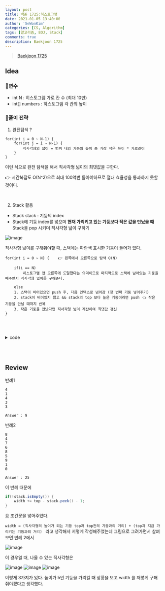 ```yaml
---
layout: post
title: 백준 1725:히스토그램
date: 2021-01-05 13:40:00
author: 'SeWonKim'
categories: [CS, Algorithm]
tags: [알고리즘, BOJ, Stack]
comments: true
description: Baekjoon 1725
---
```


> [Baekjoon 1725](https://www.acmicpc.net/problem/1725)

## Idea

### 🥚변수

- int N : 히스토그램 가로 칸 수 (최대 10만)
- int[] numbers : 히스토그램 각 칸의 높이

### 🍳풀이 전략

1. 완전탐색 ?

```
for(int i = 0 ~ N-1) {
    for(int j = i ~ N-1) {
        직사각형의 넓이 = 범위 내의 기둥의 높이 중 가장 작은 높이 * 가로길이 
    }
}
```
이런 식으로 완전 탐색을 해서 직사각형 넓이의 최댓값을 구한다.

👉 시간복잡도 O(N^2)으로 최대 100억번 돌아야하므로 절대 효율성을 통과하지 못할 것이다.

&nbsp;  

2. Stack 활용

- Stack<Integer> stack : 기둥의 index
- Stack에 기둥 index를 넣으며 **현재 가리키고 있는 기둥보다 작은 값을 만났을 때** Stack을 pop 시키며 직사각형 넓이 구하기

![image](https://user-images.githubusercontent.com/30452963/103613538-0d1c0580-4f6a-11eb-80ea-3586c9a2cca5.png)

직사각형 넓이를 구해줘야할 때, 스택에는 파란색 표시한 기둥이 들어가 있다.


```
for(int i = 0 ~ N) {    👉 왼쪽에서 오른쪽으로 탐색 O(N)   

    if(i == N) 
        히스토그램 맨 오른쪽에 도달했다는 의미이므로 마지막으로 스택에 남아있는 기둥을 빼주면서 직사각형 넓이를 구해준다.

    else    
    1. 스택이 비어있으면 push 후, 다음 인덱스로 넘어감 (첫 번째 기둥 넣어주기)
    2. stack이 비어있지 않고 && stack의 top 보다 높은 기둥이라면 push 👈 작은 기둥을 만날 때까지 반복 
    3. 작은 기둥을 만났다면 직사각형 넓이 계산하여 최댓값 갱신
}
```

&nbsp;  
&nbsp;


<details>
<summary>code</summary>
<div markdown="1">

```java
import java.io.*;
import java.util.*;

public class Main {
    public static void main(String[] args) {
        Scanner sc = new Scanner(System.in);
        int answer = 0;
        int N = sc.nextInt();
        int[] numbers = new int[N];
        Stack<Integer> stack = new Stack<Integer>();

        for (int i = 0; i <= N; i++) {

            if(i == N) {
                while(!stack.isEmpty()) {
                    int top = stack.peek();
                    int height = numbers[stack.peek()];
                    int width = N - top;
                    stack.pop();

                    if(!stack.isEmpty())    width += top - stack.peek() - 1;
                    answer = Math.max(answer, height*width);
                }
                break;
            }

            numbers[i] = sc.nextInt();
            while(!stack.isEmpty() && numbers[stack.peek()] > numbers[i]) {
                // 낮은 기둥 발견
                int top = stack.peek();
                int height = numbers[stack.peek()];
                int width = i - top;
                stack.pop();

                if(!stack.isEmpty())    width += top - stack.peek() - 1;
                answer = Math.max(answer, height*width);
            }
            stack.push(i);
        }

        System.out.println(answer);
    }
}

```

</div>
</details>

&nbsp;  
&nbsp;

## Review

반례1

```
4
1
4
3
3

Answer : 9
```


반례2

```
8
4
7
6
8
5
9
1
0

Answer : 25
```


이 반례 때문에

```java
if(!stack.isEmpty()) {
    width += top - stack.peek() - 1;
}
```

요 조건문을 넣어주었다.

`width = (직사각형의 높이가 되는 기둥 top과 top전의 기둥과의 거리) + (top과 지금 가리키는 기둥과의 거리) ` 라고 생각해서 저렇게 작성해주었는데 그림으로 그려가면서 살펴보면 반례 2에서 

![image](https://user-images.githubusercontent.com/30452963/103627150-8c1c3880-4f80-11eb-86b0-b01a53c138ec.png)

이 경우일 때, 나올 수 있는 직사각형은 

![image](https://user-images.githubusercontent.com/30452963/103627182-99392780-4f80-11eb-9637-0c4c691552b2.png)
![image](https://user-images.githubusercontent.com/30452963/103627259-b79f2300-4f80-11eb-8587-cd1f75998bf8.png)
![image](https://user-images.githubusercontent.com/30452963/103627577-2c725d00-4f81-11eb-9dbe-20a6d7942e54.png)

이렇게 3가지가 있다. 높이가 5인 기둥을 가리킬 때 상황을 보고 width 를 저렇게 구해줘야겠다고 생각했다.

&nbsp;  
&nbsp;
